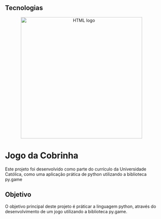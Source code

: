 ## Tecnologias

<p align = center>
  <a target="blank"><img src="https://img.shields.io/badge/Python-14354C?style=for-the-badge&logo=python&logoColor=white" width="400" alt="HTML logo" /></a>
</p>

# Jogo da Cobrinha

Este projeto foi desenvolvido como parte do currículo da Universidade Católica, como uma aplicação prática de python utilizando a biblioteca py.game

## Objetivo

O objetivo principal deste projeto é práticar a linguagem python, através do desenvolvimento de um jogo utilizando a biblioteca py.game.




   
